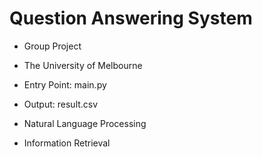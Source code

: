 # Question Answering System

* Group Project
* The University of Melbourne

* Entry Point: main.py
* Output: result.csv

* Natural Language Processing
* Information Retrieval
